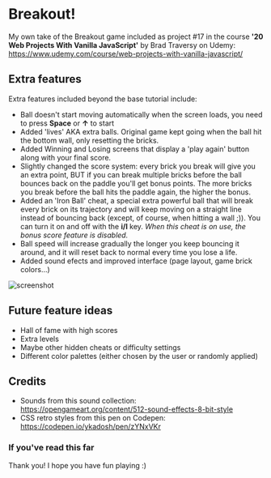 # Breakout!

My own take of the Breakout game included as project #17 in the course **'20 Web Projects With Vanilla JavaScript'** by Brad Traversy on Udemy: https://www.udemy.com/course/web-projects-with-vanilla-javascript/

## Extra features
Extra features included beyond the base tutorial include:
- Ball doesn't start moving automatically when the screen loads, you need to press **Space** or **↑** to start
- Added 'lives' AKA extra balls. Original game kept going when the ball hit the bottom wall, only resetting the bricks.
- Added Winning and Losing screens that display a 'play again' button along with your final score.
- Slightly changed the score system: every brick you break will give you an extra point, BUT if you can break multiple bricks before the ball bounces back on the paddle you'll get bonus points. The more bricks you break before the ball hits the paddle again, the higher the bonus.
- Added an 'Iron Ball' cheat, a special extra powerful ball that will break every brick on its trajectory and will keep moving on a straight line instead of bouncing back (except, of course, when hitting a wall ;)). You can turn it on and off with the **i/I** key. _When this cheat is on use, the bonus score feature is disabled._
- Ball speed will increase gradually the longer you keep bouncing it around, and it will reset back to normal every time you lose a life.
- Added sound efects and improved interface (page layout, game brick colors...)


![screenshot](https://user-images.githubusercontent.com/820682/149757338-3efc8048-173e-45ad-97dc-c6f123d5a251.jpg)


## Future feature ideas
- Hall of fame with high scores
- Extra levels
- Maybe other hidden cheats or difficulty settings
- Different color palettes (either chosen by the user or randomly applied)

## Credits
- Sounds from this sound collection: https://opengameart.org/content/512-sound-effects-8-bit-style
- CSS retro styles from this pen on Codepen: https://codepen.io/ykadosh/pen/zYNxVKr

### If you've read this far
Thank you! I hope you have fun playing :)

